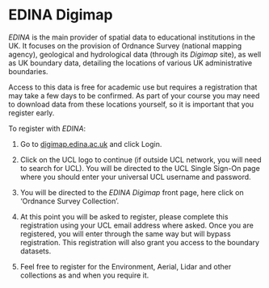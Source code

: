 # EDINA Digimap

*EDINA* is the main provider of spatial data to educational institutions in the UK. It focuses on the provision of Ordnance Survey (national mapping
agency), geological and hydrological data (through its *Digimap* site),
as well as UK boundary data, detailing the locations of various UK
administrative boundaries.

Access to this data is free for academic use but requires a registration
that may take a few days to be confirmed. As part of your course you
may need to download data from these locations yourself, so it is
important that you register early.

To register with *EDINA*:

1.  Go to [digimap.edina.ac.uk](https://digimap.edina.ac.uk) and click Login.

2.  Click on the UCL logo to continue (if outside UCL network, you will need to search for UCL). You will be directed to the UCL Single Sign-On page where you should enter your universal UCL username and password.

3.  You will be directed to the *EDINA Digimap* front page, here click on ‘Ordnance Survey Collection’.

4.  At this point you will be asked to register, please complete this registration using your UCL email address where asked. Once you are registered, you will enter through the same way but will bypass registration. This registration will also grant you access to the boundary datasets.

5.	Feel free to register for the Environment, Aerial, Lidar and other collections as and when you require it.